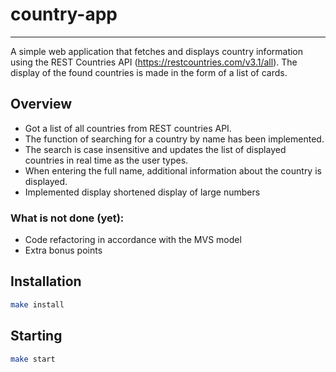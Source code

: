# country-app
-------
A simple web application that fetches and displays country information using the REST Countries API (https://restcountries.com/v3.1/all).
The display of the found countries is made in the form of a list of cards.
## Overview
- Got a list of all countries from REST countries API.
- The function of searching for a country by name has been implemented.
- The search is case insensitive and updates the list of displayed countries in real time as the user types.
- When entering the full name, additional information about the country is displayed.
- Implemented display shortened display of large numbers

### What is not done (yet):
- Code refactoring in accordance with the MVS model
- Extra bonus points
## Installation

```sh
make install
```
## Starting

```sh
make start
```